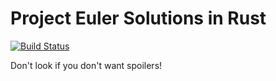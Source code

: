 Project Euler Solutions in Rust
===============================

[![Build
Status](https://travis-ci.org/infinityb/project-euler-solutions.svg?branch=master)](https://travis-ci.org/infinityb/project-euler-solutions)

Don't look if you don't want spoilers!

